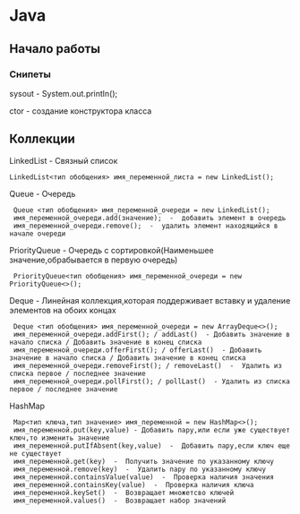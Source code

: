 # Java
## Начало работы

### Снипеты

sysout - System.out.println();

ctor - создание конструктора класса



## Коллекции

LinkedList  -  Связный список
    
    LinkedList<тип обобщения> имя_переменной_листа = new LinkedList();

Queue  -  Очередь

     Queue <тип обобщения> имя_переменной_очереди = new LinkedList();
     имя_переменной_очереди.add(значение);  -  добавить элемент в очередь
     имя_переменной_очереди.remove();  -  удалить элемент находящийся в начале очереди

PriorityQueue  -  Очередь с сортировкой(Наименьшее значение,обрабывается в первую очередь)

     PriorityQueue<тип обобщения> имя_переменной_очереди = new PriorityQueue<>();


 Deque - Линейная коллекция,которая поддерживает вставку и удаление элементов на обоих концах    

     Deque <тип обобщения> имя_переменной_очереди = new ArrayDeque<>();
     имя_переменной_очереди.addFirst(); / addLast()  - Добавить значение в начало списка / Добавить значение в конец списка
     имя_переменной_очереди.offerFirst(); / offerLast()  - Добавить значение в начало списка / Добавить значение в конец списка
     имя_переменной_очереди.removeFirst(); / removeLast()  -  Удалить из списка первое / последнее значение 
     имя_переменной_очереди.pollFirst(); / pollLast()  - Удалить из списка первое / последнее значение

 HashMap

     Map<тип ключа,тип значение> имя_переменной = new HashMap<>();
     имя_переменной.put(key,value) - Добавить пару,или если уже существует ключ,то изменить значение
     имя_переменной.putIfAbsent(key,value)  -  Добавить пару,если ключ еще не существует
     имя_переменной.get(key)  -  Получить значение по указанному ключу
     имя_переменной.remove(key)  -  Удалить пару по указанному ключу
     имя_переменной.containsValue(value)  -  Проверка наличия значения
     имя_переменной.containsKey(value)  -  Проверка наличия ключа
     имя_переменной.keySet()  -  Возвращает множетсво ключей
     имя_переменной.values()  -  Возвращает набор значений
